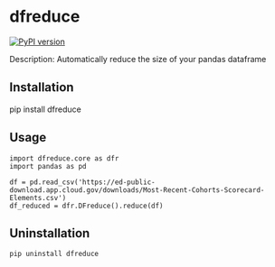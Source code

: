 # dfreduce

[![PyPI version](https://badge.fury.io/py/dfreduce.svg)](https://badge.fury.io/py/dfreduce)

Description: Automatically reduce the size of your pandas dataframe

## Installation
pip install dfreduce

## Usage
```
import dfreduce.core as dfr
import pandas as pd

df = pd.read_csv('https://ed-public-download.app.cloud.gov/downloads/Most-Recent-Cohorts-Scorecard-Elements.csv')
df_reduced = dfr.DFreduce().reduce(df)
```

## Uninstallation

```
pip uninstall dfreduce
```
